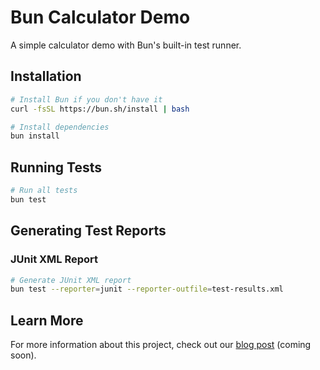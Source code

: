 # Bun Calculator Demo

A simple calculator demo with Bun's built-in test runner.

## Installation

```bash
# Install Bun if you don't have it
curl -fsSL https://bun.sh/install | bash

# Install dependencies
bun install
```

## Running Tests

```bash
# Run all tests
bun test

```

## Generating Test Reports

### JUnit XML Report

```bash
# Generate JUnit XML report
bun test --reporter=junit --reporter-outfile=test-results.xml
```

## Learn More

For more information about this project, check out our [blog post](https://example.com/blog-post) (coming soon).
